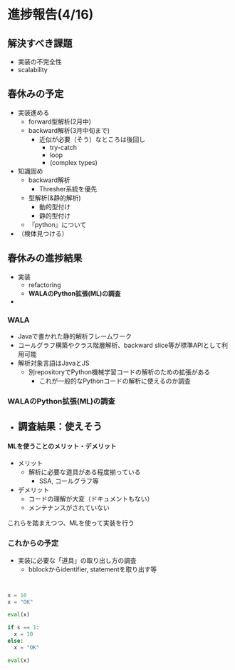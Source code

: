 # 進捗報告(4/16)

## 解決すべき課題
- 実装の不完全性
- scalability

## 春休みの予定
- 実装進める
  - forward型解析(2月中)
  - backward解析(3月中旬まで)
    - 近似が必要（そう）なところは後回し
      - try-catch
      - loop
      - (complex types)
- 知識固め
  - backward解析
    - Thresher系統を優先
  - 型解析(&静的解析)
    - 動的型付け
    - 静的型付け
  - 『python』について
- （検体見つける）

## 春休みの進捗結果
- 実装
  - refactoring
  - **WALAのPython拡張(ML)の調査**
- 

### WALA
- Javaで書かれた静的解析フレームワーク
- コールグラフ構築やクラス階層解析、backward slice等が標準APIとして利用可能
- 解析対象言語はJavaとJS
  - 別repositoryでPython機械学習コードの解析のための拡張がある
    - これが一般的なPythonコードの解析に使えるのか調査

### WALAのPython拡張(ML)の調査
- 調査結果：使えそう
  - 

#### MLを使うことのメリット・デメリット
- メリット
  - 解析に必要な道具がある程度揃っている
    - SSA, コールグラフ等
- デメリット
  - コードの理解が大変（ドキュメントもない）
  - メンテナンスがされていない

これらを踏まえつつ、MLを使って実装を行う

### これからの予定
- 実装に必要な「道具」の取り出し方の調査
  - bblockからidentifier, statementを取り出す等

```python


x = 10
x = "OK"

eval(x)

if s == 1:
  x = 10
else:
  x = "OK"

eval(x)


```